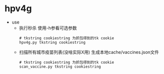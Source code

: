 # hpv4g 

- use
    - 执行秒杀 使用-h参看可选参数
        ```
        # tkstring cookiestring 为抓包得到的tk cookie
        hpv4g.py tkstring cookiestring
        ```
    - 扫描所有城市疫苗列表(没啥实际X用) 生成本地cache/vaccines.json文件
        ```
        # tkstring cookiestring 为抓包得到的tk cookie
        scan_vaccine.py tkstring cookiestring
        ```  